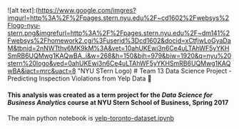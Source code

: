 ![alt text]:(https://www.google.com/imgres?imgurl=http%3A%2F%2Fpages.stern.nyu.edu%2F~cd1602%2Fwebsys%2Flogo-nyu-stern.png&imgrefurl=http%3A%2F%2Fpages.stern.nyu.edu%2F~dm141%2Fwebsys%2Fhomework2.cgi%3Fuserid%3Dcd1602&docid=xCtfjwLoGyaDaM&tbnid=2nNWTthv6MK9kM%3A&vet=10ahUKEwi3n6Ce4uLTAhWF5yYKHSmRB6UQMwg1KAQwBA..i&w=268&h=150&bih=979&biw=1920&q=nyu%20stern%20logo&ved=0ahUKEwi3n6Ce4uLTAhWF5yYKHSmRB6UQMwg1KAQwBA&iact=mrc&uact=8 "NYU STern Logo) # Team 13 Data Science Project - Predicting Inspection Violations from Yelp Data  :crystal_ball:
#### This analysis was created as a term project for the *Data Science for Business Analytics* course at NYU Stern School of Business, Spring 2017

The main python notebook is [yelp-toronto-dataset.ipynb](https://github.com/ms682/DataScience/blob/master/yelp-toronto-dataset.ipynb)

